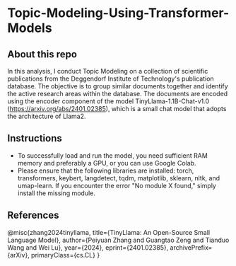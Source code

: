 # Topic-Modeling-Using-Transformer-Models

## About this repo
In this analysis, I conduct Topic Modeling on a collection of scientific publications from the Deggendorf Institute of Technology's publication database. The objective is to group similar documents together and identify the active research areas within the database. The documents are encoded using the encoder component of the model TinyLlama-1.1B-Chat-v1.0 (https://arxiv.org/abs/2401.02385), which is a small chat model that adopts the architecture of Llama2.

## Instructions
- To successfully load and run the model, you need sufficient RAM memory and preferably a GPU, or you can use Google Colab.
- Please ensure that the following libraries are installed: torch, transformers, keybert, langdetect, tqdm, matplotlib, sklearn, nltk, and umap-learn. If you encounter the error "No module X found," simply install the missing module.

## References
@misc{zhang2024tinyllama,
      title={TinyLlama: An Open-Source Small Language Model}, 
      author={Peiyuan Zhang and Guangtao Zeng and Tianduo Wang and Wei Lu},
      year={2024},
      eprint={2401.02385},
      archivePrefix={arXiv},
      primaryClass={cs.CL}
}
